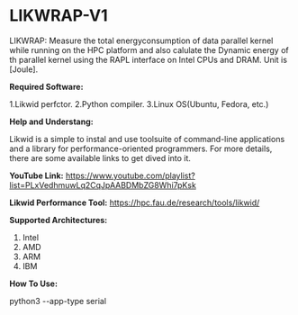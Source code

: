 # LIKWRAP-V1

LIKWRAP:	Measure the total energyconsumption of data parallel kernel while running on the HPC platform and also calulate the Dynamic energy of th parallel kernel using the RAPL interface on Intel CPUs and DRAM. Unit is [Joule].


**Required Software:**

1.Likwid perfctor.
2.Python compiler.
3.Linux OS(Ubuntu, Fedora, etc.)

**Help and Understang:**

Likwid is a simple to instal and use toolsuite of command-line applications and a library for performance-oriented programmers. For more details, there are some available links to get dived into it.

**YouTube Link:**
https://www.youtube.com/playlist?list=PLxVedhmuwLq2CqJpAABDMbZG8Whi7pKsk

**Likwid Performance Tool:**
https://hpc.fau.de/research/tools/likwid/

**Supported Architectures:**

1. Intel
2. AMD
3. ARM
4. IBM

**How To Use:**

python3 <scriptname> --app-type serial
